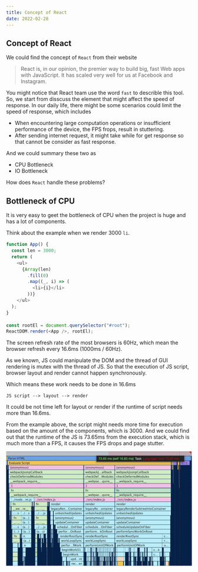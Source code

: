 ```yaml
---
title: Concept of React
date: 2022-02-28
---
```


## Concept of React

We could find the concept of `React` from their website

> React is, in our opinion, the premier way to build big, fast Web apps with JavaScript. It has scaled very well for us at Facebook and Instagram.

You might notice that React team use the word `fast` to describle this tool. So, we start from disscuss the element that might affect the speed of response. In our daily life, there might be some scenarios could limit the speed of response, which includes

- When encountering large computation operations or insufficient performance of the device, the FPS frops, result in stuttering.
- After sending internet request, it might take while for get response so that cannot be consider as fast response.

And we could summary these two as

- CPU Bottleneck
- IO Bottleneck

How does `React` handle these problems?

## Bottleneck of CPU

It is very easy to geet the bottleneck of CPU when the project is huge and has a lot of components.

Think about the example when we render 3000 `li`.

```js
function App() {
  const len = 3000;
  return (
    <ul>
      {Array(len)
        .fill(0)
        .map((_, i) => (
          <li>{i}</li>
        ))}
    </ul>
  );
}

const rootEl = document.querySelector("#root");
ReactDOM.render(<App />, rootEl);
```

The screen refresh rate of the most browsers is 60Hz, which mean the browser refresh every 16.6ms (1000ms / 60Hz).

As we known, JS could manipulate the DOM and the thread of GUI rendering is mutex with the thread of JS. So that the execution of JS script, browser layout and render cannot happen synchronously.

Which means these work needs to be done in 16.6ms

```
JS script --> layout --> render
```

It could be not time left for layout or render if the runtime of script needs more than 16.6ms.

From the example above, the script might needs more time for execution based on the amount of the components, which is 3000. And we could find out that the runtime of the JS is 73.65ms from the execution stack, which is much more than a FPS, it causes the FPS drops and page stutter.

![execution stack of js](../../images/concept1.png)
